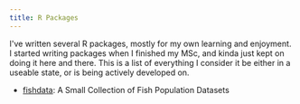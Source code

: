 ```yaml
---
title: R Packages
---
```


I've written several R packages, mostly for my own learning and enjoyment. I started writing packages when I finished my MSc, and kinda just kept on doing it here and there. This is a list of everything I consider it be either in a useable state, or is being actively developed on. 

-   [fishdata](/r/fishdata/): A Small Collection of Fish Population Datasets